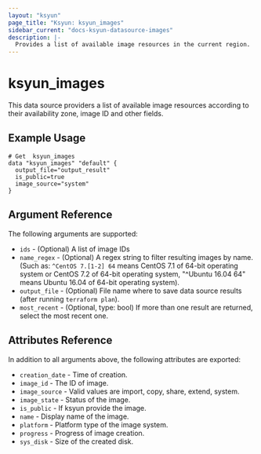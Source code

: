 ```yaml
---
layout: "ksyun"
page_title: "Ksyun: ksyun_images"
sidebar_current: "docs-ksyun-datasource-images"
description: |-
  Provides a list of available image resources in the current region.
---
```


# ksyun_images

This data source providers a list of available image resources according to their availability zone, image ID and other fields.

## Example Usage

```hcl
# Get  ksyun_images
data "ksyun_images" "default" {
  output_file="output_result"
  is_public=true
  image_source="system"
}
```

## Argument Reference

The following arguments are supported:

* `ids` - (Optional) A list of image IDs
* `name_regex` - (Optional) A regex string to filter resulting images by name. (Such as: `^CentOS 7.[1-2] 64` means CentOS 7.1 of 64-bit operating system or CentOS 7.2 of 64-bit operating system, "^Ubuntu 16.04 64" means Ubuntu 16.04 of 64-bit operating system).
* `output_file` - (Optional) File name where to save data source results (after running `terraform plan`).
* `most_recent` - (Optional, type: bool) If more than one result are returned, select the most recent one.

## Attributes Reference

In addition to all arguments above, the following attributes are exported:

* `creation_date` - Time of creation.
* `image_id` -  The ID of image.
* `image_source` -  Valid values are import, copy, share, extend, system.
* `image_state` - Status of the image.
* `is_public` - If ksyun provide the image. 
* `name` - Display name of the image.
* `platform` -  Platform type of the image system.
* `progress` - Progress of image creation.
* `sys_disk` - Size of the created disk.


